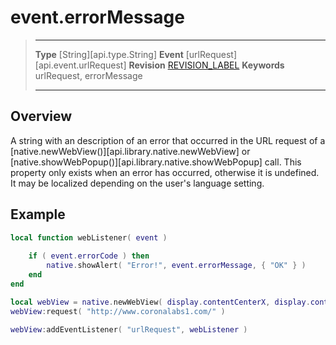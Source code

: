 
# event.errorMessage

> --------------------- ------------------------------------------------------------------------------------------
> __Type__              [String][api.type.String]
> __Event__             [urlRequest][api.event.urlRequest]
> __Revision__          [REVISION_LABEL](REVISION_URL)
> __Keywords__          urlRequest, errorMessage
> --------------------- ------------------------------------------------------------------------------------------

## Overview

A string with an description of an error that occurred in the URL request of a [native.newWebView()][api.library.native.newWebView] or [native.showWebPopup()][api.library.native.showWebPopup] call. This property only exists when an error has occurred, otherwise it is undefined. It may be localized depending on the user's language setting.

## Example
 
`````lua
local function webListener( event )
 
    if ( event.errorCode ) then
        native.showAlert( "Error!", event.errorMessage, { "OK" } )
    end
end

local webView = native.newWebView( display.contentCenterX, display.contentCenterY, 320, 480 )
webView:request( "http://www.coronalabs1.com/" )

webView:addEventListener( "urlRequest", webListener )
`````
